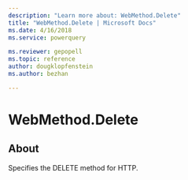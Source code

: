 ```yaml
---
description: "Learn more about: WebMethod.Delete"
title: "WebMethod.Delete | Microsoft Docs"
ms.date: 4/16/2018
ms.service: powerquery

ms.reviewer: gepopell
ms.topic: reference
author: dougklopfenstein
ms.author: bezhan

---
```

# WebMethod.Delete
## About  
Specifies the DELETE method for HTTP.  
